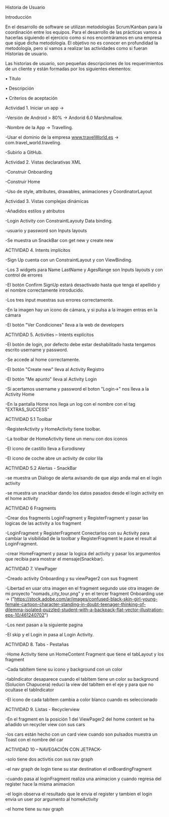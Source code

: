 Historia de Usuario

Introducción

En el desarrollo de software se utilizan metodologías Scrum/Kanban para la coordinación entre los equipos. Para el desarrollo de
las prácticas vamos a hacerlas siguiendo el ejercicio como si nos encontráramos en una empresa que sigue dicha metodología.
El objetivo no es conocer en profundidad la metodología, pero sí vamos a realizar las actividades como si fueran Historias de
usuario.

Las historias de usuario, son pequeñas descripciones de los requerimientos de un cliente y están formadas por los siguientes
elementos:

• Título

• Descripción

• Criterios de aceptación

Actividad 1. Iniciar un app ->

-Versión de Android > 80% -> Andorid 6.0 Marshmallow.

-Nombre de la App -> Travelling.

-Usar el dominio de la empresa www.travelWorld.es -> com.travel_world.traveling.

-Subirlo a GitHub.

Actividad 2. Vistas declarativas XML

-Construir Onboarding

-Construir Home

-Uso de style, attributes, drawables, animaciones y  CoordinatorLayout

Actividad 3. Vistas complejas  dinámicas

-Añadidos estilos y atributos

-Login Activity con ConstraintLayouty Data binding.

-usuario y password son Inputs layouts

-Se muestra un SnackBar con get new y create new

ACTIVIDAD 4. Intents implícitos

-Sign Up cuenta con un ConstraintLayout y con ViewBinding.

-Los 3 widgets para Name LastName y AgesRange son Inputs layouts y con control de errores

-El botón Confirm SignUp estará desactivado hasta que tenga el apellido y el nombre correctamente introducido.

-Los tres input muestras sus errores correctamente.

-En la imagen hay un icono de cámara, y si pulsa a la imagen entras en la cámara

-El botón "Ver Condiciones" lleva a la web de developers

ACTIVIDAD 5. Activities – Intents explícitos

-El botón de login, por defecto debe estar deshabilitado hasta tengamos escrito username y password.

-Se accede al home correctamente.

-El botón "Create new" lleva al Activity Registro

-El botón "Me apunto" lleva al Activity Login

-Si acertamos username y password el boton "Login->" nos lleva a la Activity Home

-En la pantalla Home nos llega un log con el nombre con el tag "EXTRAS_SUCCESS"

ACTIVIDAD 5.1 Toolbar

-RegisterActivity y HomeActivity tiene toolbar.

-La toolbar de HomeActivity tiene un menu con dos iconos

-El icono de castillo lleva a Eurodisney

-El icono de coche abre un activity de color lila

ACTIVIDAD 5.2 Alertas - SnackBar

-se muestra un Dialogo de alerta avisando de que algo anda mal en el login activity

-se muestra un snackbar dando los datos pasados desde el login activity en el home activity

ACTIVIDAD 6 Fragments

-Crear dos fragments LoginFragment y RegisterFragment y pasar las logicas de las activity a los fragment

-LoginFragment y RegisterFragment Conectarlos con su Activity para cambiar la visibilidad de la toolbar y RegisterFragment le pase el result al LoginFragment.

-crear HomeFragment y pasar la logica del activity y pasar los argumentos que recibia para mostrar el mensaje(Snackbar).

ACTIVIDAD 7. ViewPager

-Creado activity Onboarding y su viewPager2 con sus fragment

-Libertad en usar otra imagen en el fragment segundo use otra imagen de mi proyecto "nomads_city_tour.png" y en el tercer fragment Onboarding use ->
("https://stock.adobe.com/ar/images/confused-black-skin-girl-young-female-cartoon-character-standing-in-doubt-teenager-thinking-of-dilemma-isolated-puzzled-student-with-a-backpack-flat-vector-illustration-eps-10/461240702") 

-Los next pasan a la siguiente pagina

-El skip y el Login in pasa al Login Activity.

ACTIVIDAD 8. Tabs - Pestañas

-Home Activity tiene un HomeContent Fragment que tiene el tabLayout y los fragment

-Cada tabItem tiene su icono y background con un color

-tabIndicator desaparece cuando el tabItem tiene un color su background
(Solucion Chapucera) reduci la view del tabItem en el eje y para que no ocultase el tabIndicator

-El icono de cada tabItem cambia a color blanco cuando es seleccionado

ACTIVIDAD 9. Listas - Recyclerview

-En el fragment en la posición 1 del ViewPager2 del home content se ha añadido un recycler view con sus cars

-los cars están hecho con un card view cuando son pulsados muestra un Toast con el nombre del car

ACTIVIDAD 10 – NAVEGACIÓN CON JETPACK-

-solo tiene dos activitis con sus nav graph

-el nav graph de login tiene su star destination el onBoardingFragment

-cuando pasa al loginFragment realiza una animacion y cuando regresa del register hace la misma animacion

-el login observa el resultado que le envia el register y tambien el login envia un user por argumento al homeActivity

-el home tiene su nav graph